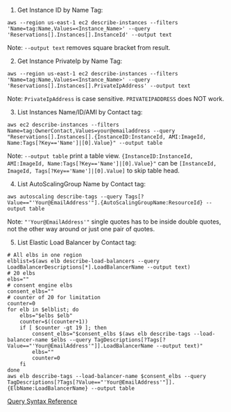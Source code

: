 1. Get Instance ID by Name Tag:
```
aws --region us-east-1 ec2 describe-instances --filters 'Name=tag:Name,Values=<Instance_Name>' --query 'Reservations[].Instances[].InstanceId' --output text
```
Note: `--output text` removes square bracket from result.

2. Get Instance PrivateIp by Name Tag:
```
aws --region us-east-1 ec2 describe-instances --filters 'Name=tag:Name,Values=<Instance_Name>' --query 'Reservations[].Instances[].PrivateIpAddress' --output text
```
Note: `PrivateIpAddress` is case sensitive. `PRIVATEIPADDRESS` does NOT work.

3. List Instances Name/ID/AMI by Contact tag:
```
aws ec2 describe-instances --filters Name=tag:OwnerContact,Values=your@emailaddress --query "Reservations[].Instances[].{InstanceID:InstanceId, AMI:ImageId, Name:Tags[?Key=='Name']|[0].Value}" --output table
```
Note: `--output table` print a table view. `{InstanceID:InstanceId, AMI:ImageId, Name:Tags[?Key=='Name']|[0].Value}"` can be `[InstanceId, ImageId, Tags[?Key=='Name']|[0].Value]` to skip table head.

4. List AutoScalingGroup Name by Contact tag:
```
aws autoscaling describe-tags --query Tags[?Value=="'Your@EmailAddress'"].{AutoScalingGroupName:ResourceId} --output table
```
Note: ```"'Your@EmailAddress'"``` single quotes has to be inside double quotes, not the other way around or just one pair of quotes.

5. List Elastic Load Balancer by Contact tag:
```
# All elbs in one region
elblist=$(aws elb describe-load-balancers --query LoadBalancerDescriptions[*].LoadBalancerName --output text)
# 20 elbs
elbs=""
# consent engine elbs
consent_elbs=""
# counter of 20 for limitation
counter=0
for elb in $elblist; do
    elbs="$elbs $elb"
    counter=$((counter+1))
    if [ $counter -gt 19 ]; then
        consent_elbs="$consent_elbs $(aws elb describe-tags --load-balancer-name $elbs --query TagDescriptions[?Tags[?Value=="'Your@EmailAddress'"]].LoadBalancerName --output text)"
        elbs=""
        counter=0
    fi
done
aws elb describe-tags --load-balancer-name $consent_elbs --query TagDescriptions[?Tags[?Value=="'Your@EmailAddress'"]].{ElbName:LoadBalancerName} --output table

```

[Query Syntax Reference](http://jmespath.org/tutorial.html#filter-projections)
